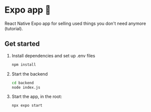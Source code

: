 # Expo app 👋

React Native Expo app for selling used things you don't need anymore (tutorial).

## Get started

1. Install dependencies and set up .env files

   ```bash
   npm install
   ```

2. Start the backend

   ```bash
   cd backend
   node index.js
   ```

3. Start the app, in the root:

   ```bash
   npx expo start
   ```

